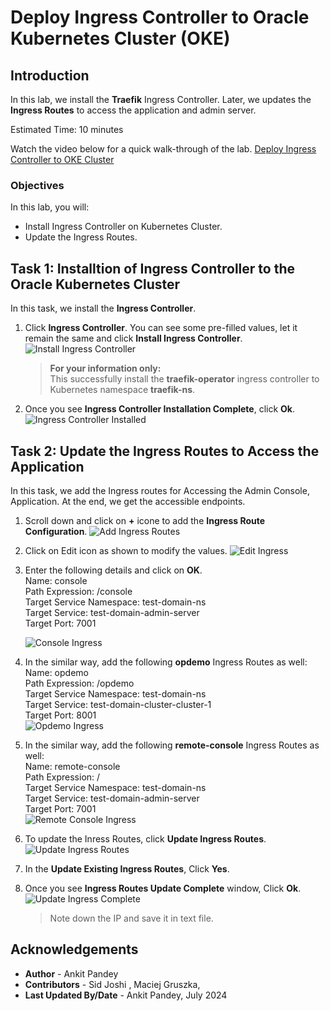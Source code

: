 # Deploy Ingress Controller to Oracle Kubernetes Cluster (OKE)

## Introduction

In this lab, we install the **Traefik** Ingress Controller. Later, we updates the **Ingress Routes** to access the application and admin server.

Estimated Time: 10 minutes

Watch the video below for a quick walk-through of the lab.
[Deploy Ingress Controller to OKE Cluster](videohub:1_4kih00fi)

### Objectives

In this lab, you will:

* Install Ingress Controller on Kubernetes Cluster.
* Update the Ingress Routes.


## Task 1: Installtion of Ingress Controller to the Oracle Kubernetes Cluster

In this task, we install the **Ingress Controller**.

1. Click **Ingress Controller**. You can see some pre-filled values, let it remain the same and click **Install Ingress Controller**.
    ![Install Ingress Controller](images/install-ingress-controller.png)
    > **For your information only:**<br>
    > This successfully install the **traefik-operator** ingress controller to Kubernetes namespace **traefik-ns**. 

2. Once you see **Ingress Controller Installation Complete**, click **Ok**.
    ![Ingress Controller Installed](images/ingress-controller-installed.png)


## Task 2: Update the Ingress Routes to Access the Application

In this task, we add the Ingress routes for Accessing the Admin Console, Application. At the end, we get the accessible endpoints.

1. Scroll down and click on **+** icone to add the **Ingress Route Configuration**. 
    ![Add Ingress Routes](images/add-ingress-routes.png)

2. Click on Edit icon as shown to modify the values.
    ![Edit Ingress](images/edit-ingress.png)

3. Enter the following details and click on **OK**.<br>
        Name: console<br> 
        Path Expression: /console<br>
        Target Service Namespace: test-domain-ns<br>
        Target Service: test-domain-admin-server<br>
        Target Port: 7001<br>

    ![Console Ingress](images/console-ingress.png)

4. In the similar way, add the following **opdemo** Ingress Routes as well:<br>
        Name: opdemo<br>
        Path Expression: /opdemo<br>
        Target Service Namespace: test-domain-ns<br>
        Target Service: test-domain-cluster-cluster-1 <br>
        Target Port: 8001<br>
    ![Opdemo Ingress](images/opdemo-ingress.png)

5. In the similar way, add the following **remote-console** Ingress Routes as well:<br>
        Name: remote-console<br>
        Path Expression: / <br>
        Target Service Namespace: test-domain-ns<br>
        Target Service: test-domain-admin-server<br>
        Target Port: 7001<br>
        ![Remote Console Ingress](images/remote-console-ingress.png)

6. To update the Inress Routes, click **Update Ingress Routes**.
    ![Update Ingress Routes](images/update-ingress-routes.png)

7. In the **Update Existing Ingress Routes**, Click **Yes**.

8. Once you see **Ingress Routes Update Complete** window, Click **Ok**.
    ![Update Ingress Complete](images/update-ingress-complete.png)

    > Note down the IP and save it in text file.


## Acknowledgements

* **Author** -  Ankit Pandey
* **Contributors** - Sid Joshi , Maciej Gruszka, 
* **Last Updated By/Date** - Ankit Pandey, July 2024